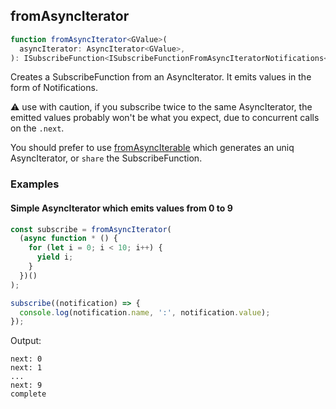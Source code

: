 ## fromAsyncIterator

```ts
function fromAsyncIterator<GValue>(
  asyncIterator: AsyncIterator<GValue>,
): ISubscribeFunction<ISubscribeFunctionFromAsyncIteratorNotifications<GValue>>
```

Creates a SubscribeFunction from an AsyncIterator. It emits values in the form of Notifications.

⚠️ use with caution, if you subscribe twice to the same AsyncIterator, the emitted values probably won't be what you
expect, due to concurrent calls on the `.next`.

You should prefer to use [fromAsyncIterable](../from-async-iterable/from-async-iterable.md) which generates an uniq
AsyncIterator, or `share` the SubscribeFunction.

### Examples

#### Simple AsyncIterator which emits values from 0 to 9

```ts
const subscribe = fromAsyncIterator(
  (async function * () {
    for (let i = 0; i < 10; i++) {
      yield i;
    }
  })()
);

subscribe((notification) => {
  console.log(notification.name, ':', notification.value);
});
```

Output:

```text
next: 0
next: 1
...
next: 9
complete
```

